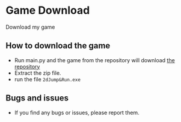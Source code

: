 # Game Download
Download my game

## How to download the game
- Run main.py and the game from the repository will download [the repository](https://github.com/Fritzist/cracky2Dplatformer)
- Extract the zip file.
- run the file `2dJump&Run.exe`

## Bugs and issues
- If you find any bugs or issues, please report them.

